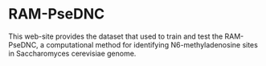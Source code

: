 # RAM-PseDNC
This web-site provides the dataset that used to train and test the RAM-PseDNC, a computational method for identifying N6-methyladenosine sites in  Saccharomyces cerevisiae genome.
